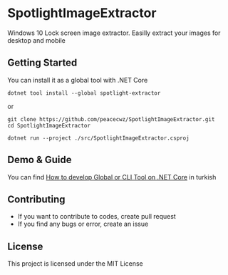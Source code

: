 # SpotlightImageExtractor

Windows 10 Lock screen image extractor. Easilly extract your images for desktop and mobile

## Getting Started

You can install it as a global tool with .NET Core

```
dotnet tool install --global spotlight-extractor
```

or

```
git clone https://github.com/peacecwz/SpotlightImageExtractor.git
cd SpotlightImageExtractor

dotnet run --project ./src/SpotlightImageExtractor.csproj
```

## Demo & Guide

You can find [How to develop Global or CLI Tool on .NET Core](https://medium.com/@peacecwz/net-core-global-tool-ve-cli-tool-geli%C5%9Ftirmek-3417ac6c8645) in turkish

## Contributing

* If you want to contribute to codes, create pull request
* If you find any bugs or error, create an issue

## License

This project is licensed under the MIT License

